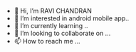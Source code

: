- 👋 Hi, I’m RAVI CHANDRAN
- 👀 I’m interested in android mobile app..
- 🌱 I’m currently learning ..
- 💞️ I’m looking to collaborate on ...
- 📫 How to reach me ...

<!---
ssyfmravi/ssyfmravi is a ✨ special ✨ repository because its `README.md` (this file) appears on your GitHub profile.
You can click the Preview link to take a look at your changes.
--->
